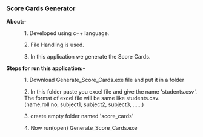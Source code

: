 <h3>Score Cards Generator</h3>
<p>
<b>About:- </b></br>
<ul>
<ol>1. Developed using c++ language.</ol>
<ol>2. File Handling is used.</ol>
<ol>3. In this application we generate the Score Cards.</ol>
</ul>
</p>
<p>
<b>Steps for run this application:-</b></br>
<ul>
<ol>1. Download Generate_Score_Cards.exe file and put it in a folder</ol>
<ol>2. In this folder paste you excel file and give the name 'students.csv'. The format of excel file will be same like students.csv. </br>
(name,roll no, subject1, subject2, subject3, ......)</ol>
<ol>3. create empty folder named 'score_cards'</ol>
<ol>4. Now run(open) Generate_Score_Cards.exe</ol>
</ul>
</p>
